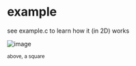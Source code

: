 # example

see example.c to learn how it (in 2D) works

![image](https://user-images.githubusercontent.com/67511181/193435358-765ebae9-52b0-4d0a-866f-6f5585846fe2.png)

<small>above, a square</small>
